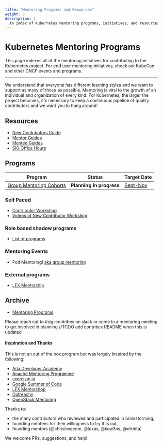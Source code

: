 ```yaml
---
title: "Mentoring Programs and Resources"
weight: 3
description: |
  An index of Kubernetes Mentoring programs, initiatives, and resources.
---
```


# Kubernetes Mentoring Programs

This page indexes all of the mentoring initiatives for contributing to the Kubernetes project. For end user mentoring initiatives, check out KubeCon and other CNCF events and programs.

---

We understand that everyone has different learning styles and we want to support
as many of those as possible. Mentoring is vital to the growth of an individual
and organization of every kind. For Kubernetes, the larger the project becomes,
it's necessary to keep a continuous pipeline of quality contributors and we want you to hang around!

## Resources
- [New Contributors Guide](https://docs.google.com/presentation/d/1WO7vj33cVy1-rOav3CevAGrw97VrbIAFo_SQXbUwy28/edit#slide=id.g2f2865a3246_0_63)
- [Mentor Guides](/mentoring/mentors/mentor-guide.md)
- [Mentee Guides](/mentoring/mentees/group-mentee-guide.md)
- [SIG Office Hours](/mentoring/resources/office-hours.md)

## Programs

| Program                                                                | Status                   | Target Date                                                                   |
|------------------------------------------------------------------------|--------------------------|-------------------------------------------------------------------------------|
| [Group Mentoring Cohorts](/mentoring/mentors/group-mentoring.md) | **Planning in progress** | [Sept-Nov](/mentoring/programs/2024/groupmentorship/group-mentor-planning.md) |


### Self Paced
- [Contributor Workshop](/mentoring/programs/contributor-workshop/README.md)
- [Videos of New Contributor Workshop](https://www.youtube.com/playlist?list=PL69nYSiGNLP3M5X7stuD7N4r3uP2PZQUx)

### Role based shadow programs

- [List of programs](/mentoring/programs/2024/shadow-roles.md)

### Mentoring Events


- Pod Mentoring! [aka group mentoring](/mentoring/programs/archive/mentoring-events.md)

### External programs
- [LFX Mentorship](/mentoring/processes/lfx-mentorship.md)

## Archive
- [Mentoring Programs](/mentoring/programs/archive/README.md)


Please reach out to #sig-contribex on slack or come to a mentoring meeting to get involved in planning //TODO add contribex README when this is updated


#### Inspiration and Thanks

This is not an out of the box program but was largely inspired by the following:

- [Ada Developer Academy](https://adadevelopersacademy.org/)
- [Apache Mentoring Programme](https://community.apache.org/mentoringprogramme.html)
- [exercism.io](https://github.com/OperationCode/exercism-io-mentoring)
- [Google Summer of Code](https://developers.google.com/open-source/gsoc/)
- [LFX Mentorshop](https://github.com/cncf/mentoring)
- [Outreachy](https://www.outreachy.org/)
- [OpenStack Mentoring](https://wiki.openstack.org/wiki/Mentoring)
 
Thanks to:

- the many contributors who reviewed and participated in brainstorming,
- founding mentees for their willingness to try this out,
- founding mentors (@chrislovecnm, @luxas, @kow3ns, @nikhita)

We welcome PRs, suggestions, and help!
